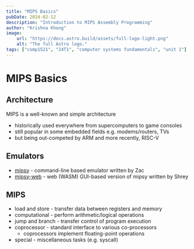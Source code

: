 ```yaml
---
title: "MIPS Basics"
pubDate: 2024-02-12
description: "Introduction to MIPS Assembly Programming"
author: "Krishna Khong"
image:
    url: "https://docs.astro.build/assets/full-logo-light.png"
    alt: "The full Astro logo."
tags: ["comp1521", "24T1", "computer systems fundamentals", "unit 1"]
---
```

# MIPS Basics

## Architecture
MIPS is a well-known and simple architecture
- historically used everywhere from supercomputers to game consoles
- still popular in some embedded fields e.g. modems/routers, TVs
- but being out-competed by ARM and more recently, RISC-V

## Emulators
- [mipsy](https://github.com/insou22/mipsy) - command-line based emulator written by Zac
- [mipsy-web](https://cgi.cse.unsw.edu.au/~cs1521/mipsy/) - web (WASM) GUI-based version of mipsy written by Shrey

## MIPS
- load and store - transfer data between registers and memory
- computational - perform arithmetic/logical operations
- jump and branch - transfer control of program execution
- coprocessor - standard interface to various co-processors
    - coprocessors implement floating-point operations
- special - miscellaneous tasks (e.g. syscall)